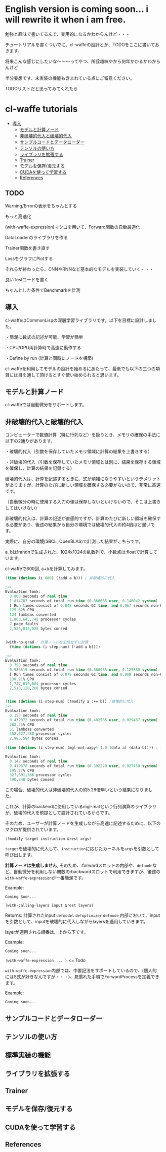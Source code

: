 
# English version is coming soon... i will rewrite it when i am free.

勉強と趣味で書いてるんで、実用的になるかわからんけど・・・

チュートリアルを書くついでに、cl-waffeの設計とか、TODOをここに書いておきます。

将来こんな感じにしたいな〜〜〜ってやつ、所詮趣味やから何年かかるかわからんけど

半分妄想です、未実装の機能も含まれている点にご留意ください。

TODOリストだと思ってみてくれたら

# cl-waffe tutorials

- [導入](#導入)
  - [モデルと計算ノード](#モデルと計算ノード)
  - [非破壊的代入と破壊的代入](#非破壊的代入と破壊的代入)
  - [サンプルコードとデータローダー](#サンプルコードとデータローダー)
  - [テンソルの使い方](#テンソルの使い方)
  - [ライブラリを拡張する](#ライブラリを拡張する)
  - [Trainer](#Trainer)
  - [モデルを保存/復元する](#モデルを保存/復元する)
  - [CUDAを使って学習する](#CUDAを使って学習する)
  - [References](#References)

## TODO

Warning/Errorの表示をちゃんとする

もっと高速化

(with-waffe-expression)マクロを用いて、Forward関数の自動最適化

DataLoaderのライブラリを作る

Trainer関数を書き直す

LossをグラフにPlotする

それらが終わったら、CNNやRNNなど基本的なモデルを実装していく・・・

良いTestコードを書く

ちゃんとした条件でBenchmarkを計測

## 導入

cl-waffeはCommonLispの深層学習ライブラリです。以下を目標に設計しました。

・簡潔に数式の記述が可能、学習が簡単

・CPU/GPU両計算時で高速に動作する

・Define by run (計算と同時にノードを構築)

cl-waffeを利用してモデルの設計を始めるにあたって、最低でも以下の三つの項目には目を通して頂けるとすぐ使い始められると思います。

## モデルと計算ノード

cl-waffeでは自動微分をサポートします。

## 非破壊的代入と破壊的代入

コンピューターで数値計算（特に行列など）を扱うとき、メモリの確保の手法に以下の2通りがあります。


・破壊的代入（引数を保存していたメモリ領域に計算の結果を上書きする）

・非破壊的代入（引数を保存していたメモリ領域とは別に、結果を保存する領域を確保し、計算の結果を記録する）


破壊的代入は、計算を記述するときに、式が煩雑になりやすいというデメリットがありますが、計算のたびに新しい領域を確保する必要がないので、非常に高速です。

（自動微分の時に使用する入力の値は保存しないといけないので、そこは上書きしてはいけない）

非破壊的代入は、計算の記述が直感的ですが、計算のたびに新しい領域を確保する必要があり、後述の結果から自分の環境では破壊的代入の約4倍ほど遅いです。

実際に、自分の環境(SBCL, OpenBLAS)で計測した結果がこちらです。

a, bは!randnで生成された、1024x1024の乱数列で、小数点は:floatで計算しています。

cl-waffeで600回, a+bを計算してみます。

```lisp
(time (dotimes (i 600) (!add a b))) ; 非破壊的に代入

;=>
Evaluation took:
  0.808 seconds of real time
  1.014707 seconds of total run time (0.866665 user, 0.148042 system)
  [ Run times consist of 0.048 seconds GC time, and 0.967 seconds non-GC time. ]
  125.62% CPU
  124 lambdas converted
  1,863,645,748 processor cycles
  7 page faults
  2,524,014,528 bytes consed
  

(with-no-grad ; 計算ノードを生成せずに計算
  (time (dotimes (i step-num) (!add a b))))
  
;=>
Evaluation took:
  0.758 seconds of real time
  0.986515 seconds of total run time (0.860935 user, 0.125580 system)
  [ Run times consist of 0.078 seconds GC time, and 0.909 seconds non-GC time. ]
  130.21% CPU
  1,747,819,084 processor cycles
  2,518,120,288 bytes consed


(time (dotimes (i step-num) (!modify a :+= b)) ;破壊的に代入
;=>
Evaluation took: 
  0.153 seconds of real time
  0.432072 seconds of total run time (0.402585 user, 0.029487 system)
  282.35% CPU
  51 lambdas converted
  352,627,488 processor cycles
  2,985,584 bytes conses
  
(time (dotimes (i step-num) (mgl-mat:axpy! 1.0 (data a) (data b)))) ; 番外編 mgl-matを直接呼び出す (毎回値が変わってるねこれ...)

Evaluation took:
  0.142 seconds of real time
  0.419678 seconds of total run time (0.392220 user, 0.027458 system)
  295.77% CPU
  327,691,366 processor cycles
  490,848 bytes consed
```

この場合、破壊的代入は非破壊的代入の約5.28倍早いという結果になりました。

これが、計算のbackendに使用しているmgl-matという行列演算のライブラリが、破壊的代入を前提として設計されているからです。

そのため、ユーザーが計算ノードを生成しながら高速に記述するために、以下のマクロが提供されています。

`(!modify target instruction &rest args)`

`target`を破壊的に代入して、`instruction`に応じたカーネルを`args`を引数として呼び出します。

**計算ノードは生成しません**, そのため、:forwardスロットの内部や、`defnode`など、自動微分を利用しない関数の:backwardスロットで利用できますが、後述の`with-waffe-expression`が一番簡潔です。

Example:

```
Coming Soon...
```


`(with-calling-layers input &rest layers)`

Returns: 計算されたinput
`defmodel` `defoptimizer` `defnode` 内部において、inputを引数として、inputを破壊的に代入しながらlayersを適用していきます。

layerが適用される順番は、上から下です。

Example:

```
Coming soon...
```

`(with-waffe-expression ... )` <= Todo

`with-waffe-expression`内部では、中置記法をサポートしているので、(個人的にはS式が好きなんですが・・・)、見慣れた手順でForwardProcessを定義できます。

Example:

```
Coming soon...
```

## サンプルコードとデータローダー

## テンソルの使い方

## 標準実装の機能

## ライブラリを拡張する

## Trainer

## モデルを保存/復元する

## CUDAを使って学習する

## References

